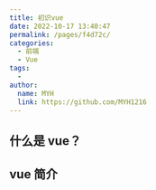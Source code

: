 ```yaml
---
title: 初识vue
date: 2022-10-17 13:40:47
permalink: /pages/f4d72c/
categories:
  - 前端
  - Vue
tags:
  - 
author: 
  name: MYH
  link: https://github.com/MYH1216
---
```


## 什么是 vue？
## vue 简介